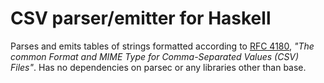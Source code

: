 # CSV parser/emitter for Haskell

Parses and emits tables of strings formatted according to [RFC 4180](https://tools.ietf.org/html/rfc4180),
*"The common Format and MIME Type for Comma-Separated Values (CSV) Files"*.
Has no dependencies on parsec or any libraries other than base.
